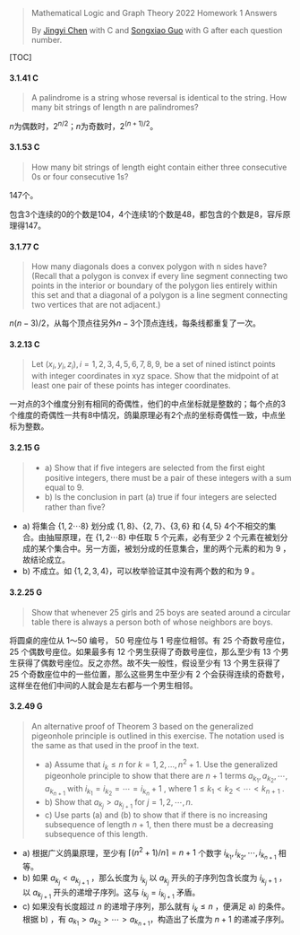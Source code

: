 >Mathematical Logic and Graph Theory 2022 Homework 1 Answers
>
>By [Jingyi Chen](chenjingyi071@mail.ustc.edu.cn) with C and [Songxiao Guo](logname@mail.ustc.edu.cn) with G after each question number.

[TOC]

#### 3.1.41 C

> A palindrome is a string whose reversal is identical to the string. How many bit strings of length n are palindromes?

$n$为偶数时，$2^{n/2}$；$n$为奇数时，$2^{(n+1)/2}$。

#### 3.1.53 C

>How many bit strings of length eight contain either three consecutive 0s or four consecutive 1s?

$147$个。

包含$3$个连续的$0$的个数是$104$，$4$个连续$1$的个数是$48$，都包含的个数是$8$，容斥原理得$147$。

#### 3.1.77 C

>How many diagonals does a convex polygon with n sides have? (Recall that a polygon is convex if every line segment connecting two points in the interior or boundary of the polygon lies entirely within this set and that a diagonal of a polygon is a line segment connecting two vertices that are not adjacent.)

$n(n-3)/2$，从每个顶点往另外$n-3$个顶点连线，每条线都重复了一次。

#### 3.2.13 C

>Let $(x_i , y_ i , z_ i ), i = 1, 2, 3, 4, 5, 6, 7, 8, 9$, be a set of nined istinct points with integer coordinates in xyz space.
>Show that the midpoint of at least one pair of these points has integer coordinates.

一对点的$3$个维度分别有相同的奇偶性，他们的中点坐标就是整数的；每个点的$3$个维度的奇偶性一共有8中情况，鸽巢原理必有$2$个点的坐标奇偶性一致，中点坐标为整数。

#### 3.2.15 G

>- a) Show that if ﬁve integers are selected from the ﬁrst eight positive integers, there must be a pair of these
> integers with a sum equal to 9.
>- b) Is the conclusion in part (a) true if four integers are selected rather than ﬁve?

- a) 将集合 $\{1,2\cdots 8\}$ 划分成 $\{1,8\}$、$\{2,7\}$、$\{3,6\}$ 和 $\{4,5\}$ 4个不相交的集合。由抽屉原理，在 $\{1,2\cdots 8\}$ 中任取 $5$ 个元素，必有至少 $2$ 个元素在被划分成的某个集合中。另一方面，被划分成的任意集合，里的两个元素的和为 $9$ ，故结论成立。
- b) 不成立。如 $\{1,2,3,4\}$，可以枚举验证其中没有两个数的和为 $9$ 。

#### 3.2.25 G

>Show that whenever 25 girls and 25 boys are seated around a circular table there is always a person both of
>whose neighbors are boys.

将圆桌的座位从 $1～50$ 编号， $50$ 号座位与 $1$ 号座位相邻。有 $25$ 个奇数号座位， $25$ 个偶数号座位。如果最多有 $12$ 个男生获得了奇数号座位，那么至少有 $13$ 个男生获得了偶数号座位。反之亦然。故不失一般性，假设至少有 $13$ 个男生获得了 $25$ 个奇数座位中的一些位置，那么这些男生中至少有 $2$ 个会获得连续的奇数号，这样坐在他们中间的人就会是左右都与一个男生相邻。

#### 3.2.49 G

>An alternative proof of Theorem 3 based on the generalized pigeonhole principle is outlined in this exercise. The
>notation used is the same as that used in the proof in the text.
>
>- a) Assume that $i_k ≤ n$ for $k = 1, 2, … , n^ 2 + 1$. Use the generalized pigeonhole principle to show that there are $n + 1$ terms $a _{k_ 1} , a _{k_ 2} , \cdots, a _{k_ {n+1}}$ with $i _{k _1} = i_{ k _2} = \cdots = i_ {k_ n}+1$ , where $1 ≤ k_ 1 < k_ 2 < ⋯ < k _{n+1}$ .
>- b) Show that $a _{k _j} > a _{k _{j+1}}$ for $j = 1, 2, \cdots , n$. 
>- c) Use parts (a) and (b) to show that if there is no increasing subsequence of length $n + 1$, then there must be a decreasing subsequence of this length.

- a) 根据广义鸽巢原理，至少有 $\lceil(n^2+1)/n\rceil=n+1$ 个数字 $i_{k_1},i_{k_2},\cdots,i_{k_{n+1}}$ 相等。
- b) 如果 $a_{k_j}<a_{k_{j+1}}$ ，那么长度为 $i_{k_j}$ 以 $a_{k_j}$ 开头的子序列包含长度为 $i_{k_j+1}$ ，以 $a_{k_{j+1}}$ 开头的递增子序列。这与 $i_{k_j}=i_{k_{j+1}}$ 矛盾。
- c) 如果没有长度超过 $n$ 的递增子序列，那么就有 $i_k\leq n$ ，便满足 a) 的条件。根据 b) ，有 $a _{k_ 1} > a _{k_ 2} > \cdots> a _{k_ {n+1}}$，构造出了长度为 $n+1$ 的递减子序列。